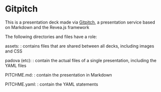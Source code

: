 # Gitpitch

This is a presentation deck made via [Gitpitch][ae060ce0], a presentation service based on Markdown and the Revea.js framework

The following directories and files have a role:

assets:
:  contains files that are shared between all decks, including images and CSS

padova (etc):
:    contain the actual files of a single presentation, including the YAML files

PITCHME.md:
:    contain the presentation in Markdown

PITCHME.yaml:
:  contain the YAML statements

  [ae060ce0]: https://gitpitch.com/ "githpitch"
